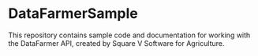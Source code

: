 # DataFarmerSample
This repository contains sample code and documentation for working with the DataFarmer API, created by Square V Software for Agriculture.
